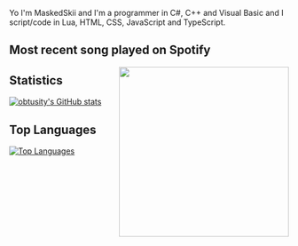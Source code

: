 Yo I'm MaskedSkii and I'm a programmer in C#, C++ and Visual Basic and I script/code in Lua, HTML, CSS, JavaScript and TypeScript.

## Most recent song played on Spotify

<a href="https://spotify-github-profile.vercel.app/api/view?uid=Ski_kid420&redirect=true"><img src="https://spotify-github-profile.vercel.app/api/view?uid=Ski_kid420&cover_image=true&theme=default&bar_color=53b14f&bar_color_cover=false" align="right" width="306" > </a>

## Statistics

[![obtusity's GitHub stats](https://github-readme-stats.vercel.app/api?username=MaskedSkii)](https://github.com/anuraghazra/github-readme-stats)

## Top Languages

[![Top Languages](https://github-readme-stats.vercel.app/api/top-langs/?username=MaskedSkii)](https://github.com/anuraghazra/github-readme-stats)
